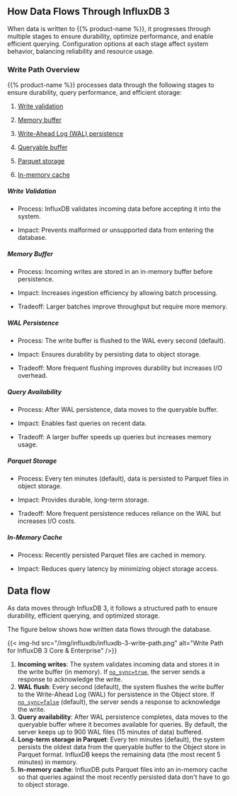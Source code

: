 ## How Data Flows Through InfluxDB 3

When data is written to {{% product-name %}}, it progresses through multiple stages to ensure durability, optimize performance, and enable efficient querying. Configuration options at each stage affect system behavior, balancing reliability and resource usage.

### Write Path Overview

{{% product-name %}} processes data through the following stages to ensure durability, query performance, and efficient storage:

1. [Write validation](#write-validation)

2. [Memory buffer](#memory-buffer) 

3. [Write-Ahead Log (WAL) persistence](#wal-persistence)

4. [Queryable buffer](#query-availability) 

5. [Parquet storage](#parquet-storage) 

6. [In-memory cache](#in-memory-cache) 


##### Write Validation

- Process: InfluxDB validates incoming data before accepting it into the system.
     
- Impact: Prevents malformed or unsupported data from entering the database.

##### Memory Buffer

- Process: Incoming writes are stored in an in-memory buffer before persistence.

- Impact: Increases ingestion efficiency by allowing batch processing.

- Tradeoff: Larger batches improve throughput but require more memory.

##### WAL Persistence

- Process: The write buffer is flushed to the WAL every second (default).

- Impact: Ensures durability by persisting data to object storage.

- Tradeoff: More frequent flushing improves durability but increases I/O overhead.

##### Query Availability

- Process: After WAL persistence, data moves to the queryable buffer.

- Impact: Enables fast queries on recent data.

- Tradeoff: A larger buffer speeds up queries but increases memory usage.

##### Parquet Storage

- Process: Every ten minutes (default), data is persisted to Parquet files in object storage.

- Impact: Provides durable, long-term storage.

- Tradeoff: More frequent persistence reduces reliance on the WAL but increases I/O costs.

##### In-Memory Cache

- Process: Recently persisted Parquet files are cached in memory.

- Impact: Reduces query latency by minimizing object storage access.

## Data flow

As data moves through InfluxDB 3, it follows a structured path to ensure durability, efficient querying, and optimized storage. 

The figure below shows how written data flows through the database.

{{< img-hd src="/img/influxdb/influxdb-3-write-path.png" alt="Write Path for InfluxDB 3 Core & Enterprise" />}}

1. **Incoming writes**: The system validates incoming data and stores it in the write buffer (in memory). If [`no_sync=true`](#no-sync-write-option), the server sends a response to acknowledge the write.
2. **WAL flush**: Every second (default), the system flushes the write buffer to the Write-Ahead Log (WAL) for persistence in the Object store. If [`no_sync=false`](#no-sync-write-option) (default), the server sends a response to acknowledge the write.
3. **Query availability**: After WAL persistence completes, data moves to the queryable buffer where it becomes available for queries. By default, the server keeps up to 900 WAL files (15 minutes of data) buffered.
4. **Long-term storage in Parquet**: Every ten minutes (default), the system persists the oldest data from the queryable buffer to the Object store in Parquet format. InfluxDB keeps the remaining data (the most recent 5 minutes) in memory.
5. **In-memory cache**: InfluxDB puts Parquet files into an in-memory cache so that queries against the most recently persisted data don't have to go to object storage.